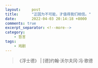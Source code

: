 ```yaml
---
layout:     post
title:      "正因为不可能，才值得我们相信。"
date:       2022-04-03 20:14:18 +8000
comments: true
excerpt_separator: <!--more-->
category:
    - 哲言
tags:
    - 戏剧
---
```


<blockquote class="blockquote-center">《浮士德》 | [德]约翰·沃尔夫冈·冯·歌德</blockquote>

<!--more-->
